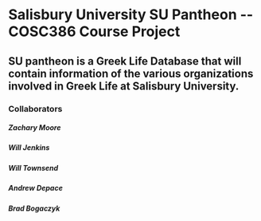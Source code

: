 # Salisbury University SU Pantheon -- COSC386 Course Project
## SU pantheon is a Greek Life Database that will contain information of the various organizations involved in Greek Life at Salisbury University.

### Collaborators<br>
##### Zachary Moore
##### Will Jenkins
##### Will Townsend
##### Andrew Depace
##### Brad Bogaczyk
